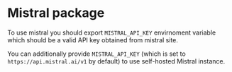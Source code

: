 # Mistral package

To use mistral you should export `MISTRAL_API_KEY` envirnoment variable which should be a valid API key obtained from mistral site.

You can additionally provide `MISTRAL_API_KEY` (which is set to `https://api.mistral.ai/v1` by default) to use self-hosted Mistral instance.
